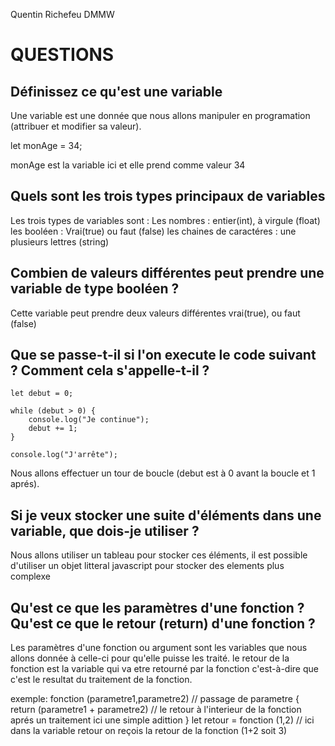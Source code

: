 Quentin Richefeu DMMW

# QUESTIONS

## Définissez ce qu'est une variable

Une variable est une donnée que nous allons manipuler en programation (attribuer et modifier sa valeur).

 let monAge = 34;

 monAge est la variable ici et elle prend comme valeur 34

## Quels sont les trois types principaux de variables

Les trois types de variables sont :
Les nombres : entier(int), à virgule (float)
les booléen : Vrai(true) ou faut (false)
les chaines de caractéres : une plusieurs lettres (string)

## Combien de valeurs différentes peut prendre une variable de type booléen ?

Cette variable peut prendre deux valeurs différentes vrai(true), ou faut (false)

## Que se passe-t-il si l'on execute le code suivant ? Comment cela s'appelle-t-il ?

```
let debut = 0;

while (debut > 0) {
    console.log("Je continue");
    debut += 1;
}

console.log("J'arrête");
```

Nous allons effectuer un tour de boucle (debut est à 0 avant la boucle et 1 aprés).

## Si je veux stocker une suite d'éléments dans une variable, que dois-je utiliser ?

Nous allons utiliser un tableau pour stocker ces éléments, il est possible d'utiliser un objet litteral javascript pour stocker des elements plus complexe

## Qu'est ce que les paramètres d'une fonction ? Qu'est ce que le retour (return) d'une fonction ?

Les paramètres d'une fonction ou argument sont les variables que nous allons donnée à celle-ci pour qu'elle puisse les traité. le retour de la fonction est la variable qui va etre retourné par la fonction c'est-à-dire que c'est le resultat du traitement de la fonction.

exemple:
 fonction (parametre1,parametre2)   // passage de parametre
{
    return (parametre1 + parametre2)  // le retour à l'interieur de la fonction aprés un traitement ici une simple adittion
}
let retour = fonction (1,2)   // ici dans la variable retour on reçois la retour de la fonction (1+2 soit 3)
 